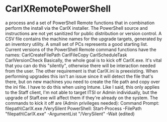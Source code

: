 ﻿# CarlXRemotePowerShell
a process and a set of PowerShell Remote functions that in combination perform the install via the CarlX installer. The PowerShell source and instructions are not yet sanitized for public distribution or version control. A CSV file contains the machine names for the upgrade targets, generated by an inventory utility. A small set of PCs represents a good starting list. Current versions of the PowerShell Remote command functions have the names:
CarlCreateFilePath
CarlFileCopy
CarlScheduleTask
CarlVersionCheck
Basically, the whole goal is to kick off CarlX.exe. It's vital that you can do this "silently", otherwise there will be interaction needed from the user. The other requirement is that CarlX.ini is preexisting. When performing upgrades this isn't an issue since it will detect the file that's there, but on new machines you need to create the file path and copy over the ini file. I have to do this when using Intune. Like I said, this only applies to the Staff client, I'm not able to target ITSI or Admin individually, but the upgrade of Staff.exe will affect them if they're already on the system. The commands to kick it off are (Admin privileges needed):
Command Prompt:  filepath\CarlX.exe /VerySilent
PowerShell: Start-Process -FilePath "filepath\CarlX.exe" -ArgumentList "/VerySilent" -Wait (edited) 
